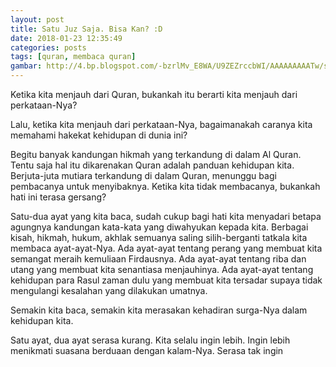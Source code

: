 ```yaml
---
layout: post
title: Satu Juz Saja. Bisa Kan? :D
date: 2018-01-23 12:35:49
categories: posts
tags: [quran, membaca quran]
gambar: http://4.bp.blogspot.com/-bzrlMv_E8WA/U9ZEZrccbWI/AAAAAAAAATw/sfSvgwSXLWc/s1600/muslim_anime_desktop_by_bekkouche-d300z27.png
---
```


Ketika kita menjauh dari Quran, bukankah itu berarti kita menjauh dari perkataan-Nya?

Lalu, ketika kita menjauh dari perkataan-Nya, bagaimanakah caranya kita memahami hakekat kehidupan di dunia ini?

Begitu banyak kandungan hikmah yang terkandung di dalam Al Quran. Tentu saja hal itu dikarenakan Quran adalah panduan kehidupan kita. Berjuta-juta mutiara terkandung di dalam Quran, menunggu bagi pembacanya untuk menyibaknya. Ketika kita tidak membacanya, bukankah hati ini terasa gersang?

Satu-dua ayat yang kita baca, sudah cukup bagi hati kita menyadari betapa agungnya kandungan kata-kata yang diwahyukan kepada kita. Berbagai kisah, hikmah, hukum, akhlak semuanya saling silih-berganti tatkala kita membaca ayat-ayat-Nya. Ada ayat-ayat tentang perang yang membuat kita semangat meraih kemuliaan Firdausnya. Ada ayat-ayat tentang riba dan utang yang membuat kita senantiasa menjauhinya. Ada ayat-ayat tentang kehidupan para Rasul zaman dulu yang membuat kita tersadar supaya tidak mengulangi kesalahan yang dilakukan umatnya.

Semakin kita baca, semakin kita merasakan kehadiran surga-Nya dalam kehidupan kita.

Satu ayat, dua ayat serasa kurang. Kita selalu ingin lebih. Ingin lebih menikmati suasana berduaan dengan kalam-Nya. Serasa tak ingin 